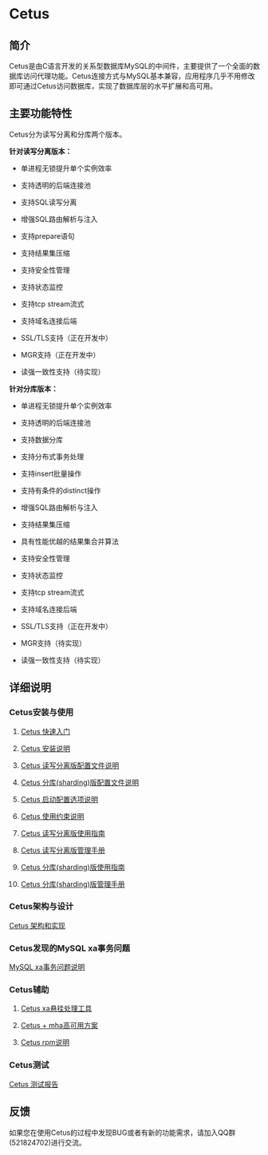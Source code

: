 # Cetus

##  简介

Cetus是由C语言开发的关系型数据库MySQL的中间件，主要提供了一个全面的数据库访问代理功能。Cetus连接方式与MySQL基本兼容，应用程序几乎不用修改即可通过Cetus访问数据库，实现了数据库层的水平扩展和高可用。

## 主要功能特性

Cetus分为读写分离和分库两个版本。

**针对读写分离版本：**

- 单进程无锁提升单个实例效率

- 支持透明的后端连接池

- 支持SQL读写分离

- 增强SQL路由解析与注入

- 支持prepare语句

- 支持结果集压缩

- 支持安全性管理

- 支持状态监控

- 支持tcp stream流式

- 支持域名连接后端

- SSL/TLS支持（正在开发中）

- MGR支持（正在开发中）

- 读强一致性支持（待实现）

**针对分库版本：**

- 单进程无锁提升单个实例效率

- 支持透明的后端连接池

- 支持数据分库

- 支持分布式事务处理

- 支持insert批量操作

- 支持有条件的distinct操作

- 增强SQL路由解析与注入

- 支持结果集压缩

- 具有性能优越的结果集合并算法

- 支持安全性管理

- 支持状态监控

- 支持tcp stream流式

- 支持域名连接后端

- SSL/TLS支持（正在开发中）

- MGR支持（待实现）

- 读强一致性支持（待实现）

## 详细说明

### Cetus安装与使用

1. [Cetus 快速入门](https://github.com/Lede-Inc/cetus/blob/master/doc/cetus-quick-try.md)

2. [Cetus 安装说明](https://github.com/Lede-Inc/cetus/blob/master/doc/cetus-install.md)

3. [Cetus 读写分离版配置文件说明](https://github.com/Lede-Inc/cetus/blob/master/doc/cetus-rw-profile.md)

4. [Cetus 分库(sharding)版配置文件说明](https://github.com/Lede-Inc/cetus/blob/master/doc/cetus-shard-profile.md)

5. [Cetus 启动配置选项说明](https://github.com/Lede-Inc/cetus/blob/master/doc/cetus-configuration.md)

6. [Cetus 使用约束说明](https://github.com/Lede-Inc/cetus/blob/master/doc/cetus-constraint.md)

7. [Cetus 读写分离版使用指南](https://github.com/Lede-Inc/cetus/blob/master/doc/cetus-rw.md)

8. [Cetus 读写分离版管理手册](https://github.com/Lede-Inc/cetus/blob/master/doc/cetus-rw-admin.md)

9. [Cetus 分库(sharding)版使用指南](https://github.com/Lede-Inc/cetus/blob/master/doc/cetus-sharding.md)

10. [Cetus 分库(sharding)版管理手册](https://github.com/Lede-Inc/cetus/blob/master/doc/cetus-shard-admin.md)

### Cetus架构与设计

[Cetus 架构和实现](https://github.com/Lede-Inc/cetus/blob/master/doc/cetus-architecture.md)

### Cetus发现的MySQL xa事务问题

[MySQL xa事务问题说明](https://github.com/Lede-Inc/cetus/blob/master/doc/mysql-xa-bug.md)

### Cetus辅助

1. [Cetus xa悬挂处理工具](https://github.com/Lede-Inc/cetus/blob/master/doc/cetus-xa.md)

2. [Cetus + mha高可用方案](https://github.com/Lede-Inc/cetus/blob/master/doc/cetus-mha.md)

3. [Cetus rpm说明](https://github.com/Lede-Inc/cetus/blob/master/doc/cetus-rpm.md)

### Cetus测试

[Cetus 测试报告](https://github.com/Lede-Inc/cetus/blob/master/doc/cetus-test.md)

## 反馈

如果您在使用Cetus的过程中发现BUG或者有新的功能需求，请加入QQ群(521824702)进行交流。
